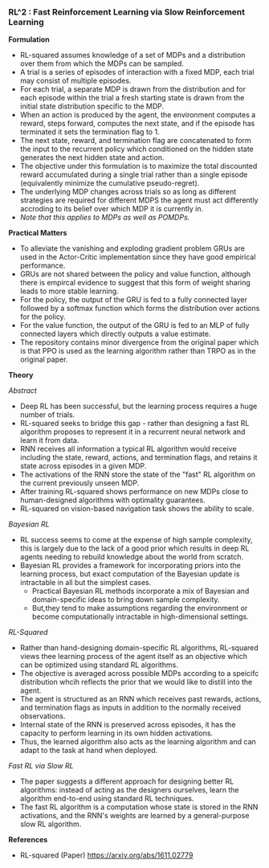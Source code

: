 ###  RL^2 : Fast Reinforcement Learning via Slow Reinforcement Learning

**Formulation**
- RL-squared assumes knowledge of a set of MDPs and a distribution over them from which the MDPs can be sampled.
- A trial is a series of episodes of interaction with a fixed MDP, each trial may consist of multiple episodes.
- For each trial, a separate MDP is drawn from the distribution and for each episode within the trial a fresh starting state is drawn from the initial state distribution specific to the MDP.
- When an action is produced by the agent, the environment computes a reward, steps forward, computes the next state, and if the episode has terminated it sets the termination flag to 1.
- The next state, reward, and termination flag are concatenated to form the input to the recurrent policy which conditioned on the hidden state generates the next hidden state and action.
- The objective under this formulation is to maximize the total discounted reward accumulated during a single trial rather than a single episode (equivalently minimize the cumulative pseudo-regret).
- The underlying MDP changes across trials so as long as different strategies are required for different MDPS the agent must act differently accroding to its belief over which MDP it is currently in.
- *Note that this applies to MDPs as well as POMDPs.*

**Practical Matters**
- To alleviate the vanishing and exploding gradient problem GRUs are used in the Actor-Critic implementation since they have good empirical performance.
- GRUs are not shared between the policy and value function, although there is empircal evidence to suggest that this form of weight sharing leads to more stable learning.
- For the policy, the output of the GRU is fed to a fully connected layer followed by a softmax function which forms the distribution over actions for the policy.
- For the value function, the output of the GRU is fed to an MLP of fully connected layers which directly outputs a value estimate.
- The repository contains minor divergence from the original paper which is that PPO is used as the learning algorithm rather than TRPO as in the original paper.

**Theory**

*Abstract*
- Deep RL has been successful, but the learning process requires a huge number of trials.
- RL-squared seeks to bridge this gap - rather than designing a fast RL algorithm proposes to represent it in a recurrent neural network and learn it from data.
- RNN receives all information a typical RL algorithm would receive including the state, reward, actions, and termination flags, and retains it state across episodes in a given MDP.
- The activations of the RNN store the state of the "fast" RL algorithm on the current previously unseen MDP.
- After training RL-squared shows performance on new MDPs close to human-designed algorithms with optimality guarantees.
- RL-squared on vision-based navigation task shows the ability to scale.

*Bayesian RL*
- RL success seems to come at the expense of high sample complexity, this is largely due to the lack of a good prior which results in deep RL agents needing to rebuild knowledge about the world from scratch.
- Bayesian RL provides a framework for incorporating priors into the learning process, but exact computation of the Bayesian update is intractable in all but the simplest cases.
	- Practical Bayesian RL methods incorporate a mix of Bayesian and domain-specific ideas to bring down sample complexity.
	- But,they tend to make assumptions regarding the environment or become computationally intractable in high-dimensional settings.

*RL-Squared*
- Rather than hand-designing domain-specific RL algorithms, RL-squared views thee learning process of the agent itself as an objective which can be optimized using standard RL algorithms.
- The objective is averaged across possible MDPs according to a speicifc distribution whcih reflects the prior that we would like to distill into the agent.
- The agent is structured as an RNN which receives past rewards, actions, and termination flags as inputs in addition to the normally received observations.
- Internal state of the RNN is preserved across episodes, it has the capacity to perform learning in its own hidden activations.
- Thus, the learned algorithm also acts as the learning algorithm and can adapt to the task at hand when deployed.

*Fast RL via Slow RL*
- The paper suggests a different approach for designing better RL algorithms: instead of acting as the designers ourselves, learn the algorithm end-to-end using standard RL techniques.
- The fast RL algorithm is a computation whose state is stored in the RNN activations, and the RNN's weights are learned by a general-purpose slow RL algorithm.

**References**
- RL-squared (Paper) https://arxiv.org/abs/1611.02779
